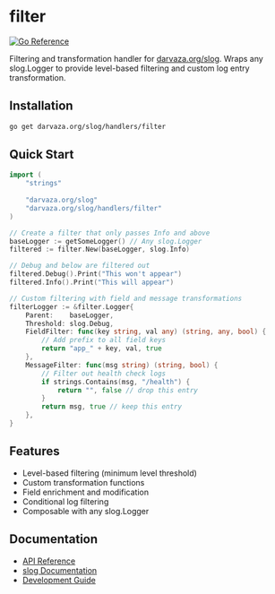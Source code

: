 # filter

[![Go Reference][godoc-badge]][godoc]

[godoc]: https://pkg.go.dev/darvaza.org/slog/handlers/filter
[godoc-badge]: https://pkg.go.dev/badge/darvaza.org/slog/handlers/filter.svg

Filtering and transformation handler for
[darvaza.org/slog](https://github.com/darvaza-proxy/slog).
Wraps any slog.Logger to provide level-based filtering and custom log entry
transformation.

## Installation

```bash
go get darvaza.org/slog/handlers/filter
```

## Quick Start

```go
import (
    "strings"
    
    "darvaza.org/slog"
    "darvaza.org/slog/handlers/filter"
)

// Create a filter that only passes Info and above
baseLogger := getSomeLogger() // Any slog.Logger
filtered := filter.New(baseLogger, slog.Info)

// Debug and below are filtered out
filtered.Debug().Print("This won't appear")
filtered.Info().Print("This will appear")

// Custom filtering with field and message transformations
filterLogger := &filter.Logger{
    Parent:    baseLogger,
    Threshold: slog.Debug,
    FieldFilter: func(key string, val any) (string, any, bool) {
        // Add prefix to all field keys
        return "app_" + key, val, true
    },
    MessageFilter: func(msg string) (string, bool) {
        // Filter out health check logs
        if strings.Contains(msg, "/health") {
            return "", false // drop this entry
        }
        return msg, true // keep this entry
    },
}
```

## Features

- Level-based filtering (minimum level threshold)
- Custom transformation functions
- Field enrichment and modification
- Conditional log filtering
- Composable with any slog.Logger

## Documentation

- [API Reference](https://pkg.go.dev/darvaza.org/slog/handlers/filter)
- [slog Documentation](https://github.com/darvaza-proxy/slog)
- [Development Guide](AGENT.md)
